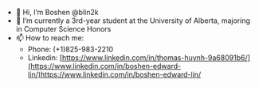 - 👋 Hi, I’m Boshen @blin2k
- 🌱 I’m currently a 3rd-year student at the University of Alberta, majoring in Computer Science Honors
- 📫 How to reach me:
  - Phone: (+1)825-983-2210
  - Linkedin: [https://www.linkedin.com/in/thomas-huynh-9a68091b6/](https://www.linkedin.com/in/boshen-edward-lin/)https://www.linkedin.com/in/boshen-edward-lin/
